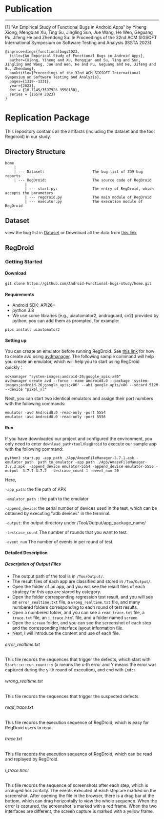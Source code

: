 # Publication
----------------------------------------------------------------
[1] "An Empirical Study of Functional Bugs in Android Apps" by Yiheng Xiong, Mengqian Xu, Ting Su, Jingling Sun, Jue Wang, He Wen, Geguang Pu, Jifeng He and Zhendong Su. In Proceedings of the 32nd ACM SIGSOFT International Symposium on Software Testing and Analysis (ISSTA 2023).
```
@inproceedings{functionalbugs2023,
  title={An Empirical Study of Functional Bugs in Android Apps},
  author={Xiong, Yiheng and Xu, Mengqian and Su, Ting and Sun, Jingling and Wang, Jue and Wen, He and Pu, Geguang and He, Jifeng and Su, Zhendong},
  booktitle={Proceedings of the 32nd ACM SIGSOFT International Symposium on Software Testing and Analysis},
  pages={1319--1331},
  year={2023},
  doi = {10.1145/3597926.3598138},
  series = {ISSTA 2023}
}
```

# Replication Package
This repository contains all the artifacts (including the dataset and the tool Regdroid) in our study.

## Directory Structure

    home
        |
        | --- Dataset:                      The bug list of 399 bug reports
        | --- RegDroid:                     The source code of RegDroid
             |
             | --- start.py:                The entry of RegDroid, which accepts the parameters
             | --- regdroid.py              The main module of RegDroid
             | --- executor.py              The execution module of RegDroid
## Dataset

view the bug list in [Dataset](Dataset)
or Download all the data from [this link](https://1drv.ms/u/s!AqF-Z1v5QCuxgir6NaCpCtUC7ouX?e=PD1jVs)


## RegDroid

### Getting Started

#### Download

```
git clone https://github.com/Android-Functional-bugs-study/home.git
```

#### Requirements

- Android SDK: API26+
- python 3.8
- We use some libraries (e.g., uiautomator2, androguard, cv2) provided by python, you can add them as prompted, for example:

```
pips install uiautomator2
```

#### Setting up

You can create an emulator before running RegDroid. See [this link](https://stackoverflow.com/questions/43275238/how-to-set-system-images-path-when-creating-an-android-avd) for how to create avd using [avdmanager](https://developer.android.com/studio/command-line/avdmanager).
The following sample command will help you create an emulator, which will help you to start using RegDroid quickly：

```
sdkmanager "system-images;android-26;google_apis;x86"
avdmanager create avd --force --name Android8.0 --package 'system-images;android-26;google_apis;x86' --abi google_apis/x86 --sdcard 512M --device "pixel_xl"
```

Next, you can start two identical emulators and assign their port numbers with the following commands:

```
emulator -avd Android8.0 -read-only -port 5554
emulator -avd Android8.0 -read-only -port 5556
```

#### Run

If you have downloaded our project and configured the environment, you only need to enter ``download_path/tool/RegDroid`` to execute our sample app with the following command:

```
python3 start.py -app_path ./App/AmazeFileManager-3.7.1.apk -emulator_path  path_to_emulator -app_path ./App/AmazeFileManager-3.7.2.apk  -append_device emulator-5554 -append_device emulator-5556 -output  3.7.1-3.7.2  -testcase_count 1 -event_num 20
```

Here,

``-app_path``: the file path of APK

``-emulator_path ``: the path to the emulator

``-append_device``: the serial number of devices used in the test, which can be obtained by executing "adb devices" in the terminal.

``-output``: the output directory under /Tool/Output/app_package_name/

``-testcase_count`` The number of rounds that you want to test.

``-event_num`` The number of events in per round of test.

#### Detailed Description

##### Description of Output Files

* The output path of the tool is in ``/Too/Output/``.
* The result files of each app are classified and stored in ``/Too/Output/``.
* Open the folder of an app, and you will see the result files of each strategy for this app are stored by category.
* Open the folder corresponding regression test result, and you will see an ``error_realtime.txt`` file, a ``wrong_realtime.txt`` file, and many numbered folders corresponding to each round of test results.
* Open a numbered folder, and you can see a ``read_trace.txt`` file, a ``trace.txt`` file, an ``i_trace.html`` file, and a folder named ``screen``.
* Open the ``screen`` folder, and you can see the screenshot of each step and the corresponding interface layout information file.
* Next, I will introduce the content and use of each file.

###### error_realtime.txt

This file records the sequences that trigger the defects, which start with ``Start::x::run_count::y`` (x means the x-th error and Y means the error was captured during the y-th round of execution), and end with ``End::``

###### wrong_realtime.txt

This file records the sequences that trigger the suspected defects.

###### read_trace.txt

This file records the execution sequence of RegDroid, which is easy for RegDroid users to read.

###### trace.txt

This file records the execution sequence of RegDroid, which can be read and replayed by RegDroid.

###### i_trace.html

This file records the sequence of screenshots after each step, which is arranged horizontally. The events executed at each step are marked on the screenshot. After opening the file in the browser, there is a drag bar at the bottom, which can drag horizontally to view the whole sequence. When the error is captured, the screenshot is marked with a red frame. When the two interfaces are different, the screen capture is marked with a yellow frame.
